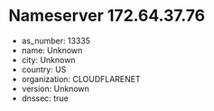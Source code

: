 # Nameserver 172.64.37.76

* as_number: 13335
* name: Unknown
* city: Unknown
* country: US
* organization: CLOUDFLARENET
* version: Unknown
* dnssec: true

